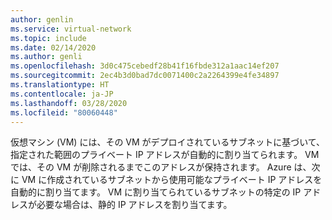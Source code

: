 ```yaml
---
author: genlin
ms.service: virtual-network
ms.topic: include
ms.date: 02/14/2020
ms.author: genli
ms.openlocfilehash: 3d0c475cebedf28b41f16fbde312a1aac14ef207
ms.sourcegitcommit: 2ec4b3d0bad7dc0071400c2a2264399e4fe34897
ms.translationtype: HT
ms.contentlocale: ja-JP
ms.lasthandoff: 03/28/2020
ms.locfileid: "80060448"
---
```

仮想マシン (VM) には、その VM がデプロイされているサブネットに基づいて、指定された範囲のプライベート IP アドレスが自動的に割り当てられます。 VM では、その VM が削除されるまでこのアドレスが保持されます。 Azure は、次に VM に作成されているサブネットから使用可能なプライベート IP アドレスを自動的に割り当てます。 VM に割り当てられているサブネットの特定の IP アドレスが必要な場合は、静的 IP アドレスを割り当てます。
